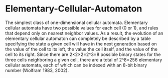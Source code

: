 # Elementary-Cellular-Automaton

The simplest class of one-dimensional cellular automata. Elementary cellular automata have two possible values for each cell (0 or 1), and rules that depend only on nearest neighbor values. As a result, the evolution of an elementary cellular automaton can completely be described by a table specifying the state a given cell will have in the next generation based on the value of the cell to its left, the value the cell itself, and the value of the cell to its right. Since there are 2×2×2=2^3=8 possible binary states for the three cells neighboring a given cell, there are a total of 2^8=256 elementary cellular automata, each of which can be indexed with an 8-bit binary number (Wolfram 1983, 2002).
